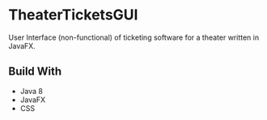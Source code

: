 # TheaterTicketsGUI
User Interface (non-functional) of ticketing software for a theater written in JavaFX.

## Build With
* Java 8
* JavaFX
* CSS

